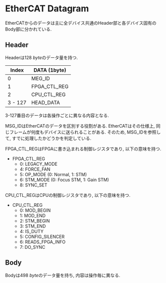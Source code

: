 # EtherCAT Datagram

EtherCATからのデータは主に全デバイス共通のHeader部と各デバイス固有のBody部に分かれている.

## Header

Headerは$\SI{128}{byte}$のデータ量を持つ.

| Index       | DATA (1byte)          |
|-------------|-----------------------|
| 0           | MEG_ID                |
| 1           | FPGA_CTL_REG          |
| 2           | CPU_CTL_REG           |
| 3 - 127     | HEAD_DATA             |

3-127番目のデータは各操作ごとに異なる内容となる.

MSG_IDはEtherCATのデータを区別する役割がある.
EtherCATはその仕様上, 同じフレームが何度もデバイスに送られることがある.
そのため, MSG_IDを参照して, すでに処理したかどうかを判定している.

FPGA_CTL_REGはFPGAに書き込まれる制御レジスタであり, 以下の意味を持つ.

* FPGA_CTL_REG
    * 0: LEGACY_MODE
    * 4: FORCE_FAN
    * 5: OP_MODE (0: Normal, 1: STM)
    * 6: STM_MODE (0: Focus STM, 1: Gain STM)
    * 8: SYNC_SET

CPU_CTL_REGはCPUの制御レジスタであり, 以下の意味を持つ.

* CPU_CTL_REG
    * 0: MOD_BEGIN
    * 1: MOD_END
    * 2: STM_BEGIN
    * 3: STM_END
    * 4: IS_DUTY
    * 5: CONFIG_SILENCER
    * 6: READS_FPGA_INFO
    * 7: DO_SYNC

## Body

Bodyは$\SI{498}{byte}$のデータ量を持ち, 内容は操作毎に異なる.
